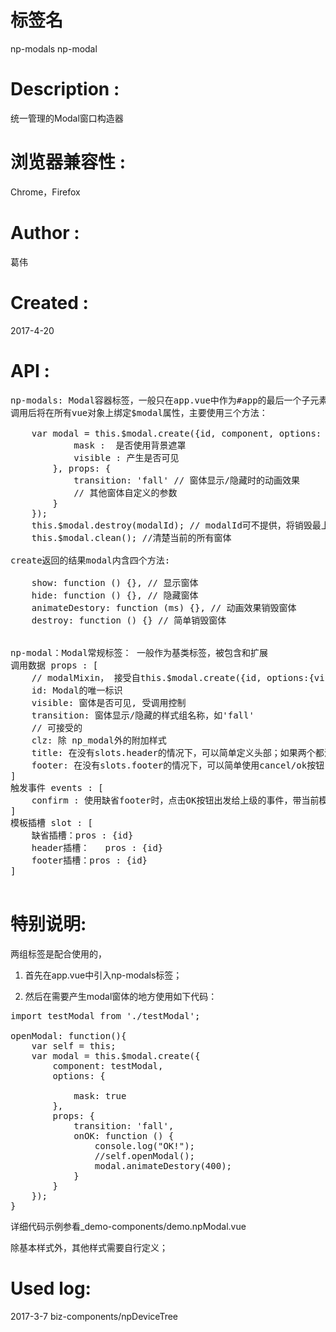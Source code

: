 # 标签名
np-modals
np-modal

# Description :
统一管理的Modal窗口构造器

# 浏览器兼容性 :
Chrome，Firefox 

# Author :
葛伟

# Created :
2017-4-20

# API :

<pre>
np-modals: Modal容器标签，一般只在app.vue中作为#app的最后一个子元素被调用；
调用后将在所有vue对象上绑定$modal属性，主要使用三个方法：
	
	var modal = this.$modal.create({id, component, options: {
			mask :  是否使用背景遮罩
			visible : 产生是否可见
		}, props: { 
			transition: 'fall' // 窗体显示/隐藏时的动画效果
			// 其他窗体自定义的参数
		}
	});
	this.$modal.destroy(modalId); // modalId可不提供，将销毁最上面的窗体
	this.$modal.clean(); //清楚当前的所有窗体

create返回的结果modal内含四个方法:

	show: function () {}, // 显示窗体
	hide: function () {}, // 隐藏窗体
	animateDestory: function (ms) {}, // 动画效果销毁窗体
	destroy: function () {} // 简单销毁窗体


np-modal：Modal常规标签： 一般作为基类标签，被包含和扩展
调用数据 props : [
	// modalMixin， 接受自this.$modal.create({id, options:{visible},props:{}})
 	id: Modal的唯一标识
	visible: 窗体是否可见, 受调用控制
	transition: 窗体显示/隐藏的样式组名称，如'fall'
	// 可接受的
	clz: 除 np_modal外的附加样式 
 	title: 在没有slots.header的情况下，可以简单定义头部；如果两个都没有，则没有头部
	footer: 在没有slots.footer的情况下，可以简单使用cancel/ok按钮； 如果都不要，则没有footer
]
触发事件 events : [ 
	confirm : 使用缺省footer时，点击OK按钮出发给上级的事件，带当前模块id
]
模板插槽 slot : [
	缺省插槽：pros : {id}
	header插槽：	pros : {id}
	footer插槽：pros : {id}
]

</pre>

# 特别说明:

两组标签是配合使用的，

1. 首先在app.vue中引入np-modals标签；

2. 然后在需要产生modal窗体的地方使用如下代码：

<pre>
import testModal from './testModal';

openModal: function(){
	var self = this;
	var modal = this.$modal.create({
		component: testModal,
		options: {

			mask: true
		},
		props: {
			transition: 'fall',
			onOK: function () {
				console.log("OK!");
				//self.openModal();
				modal.animateDestory(400);
			}
		}
	});
}
</pre>

详细代码示例参看_demo-components/demo.npModal.vue

除基本样式外，其他样式需要自行定义；

# Used log: 
2017-3-7 biz-components/npDeviceTree

